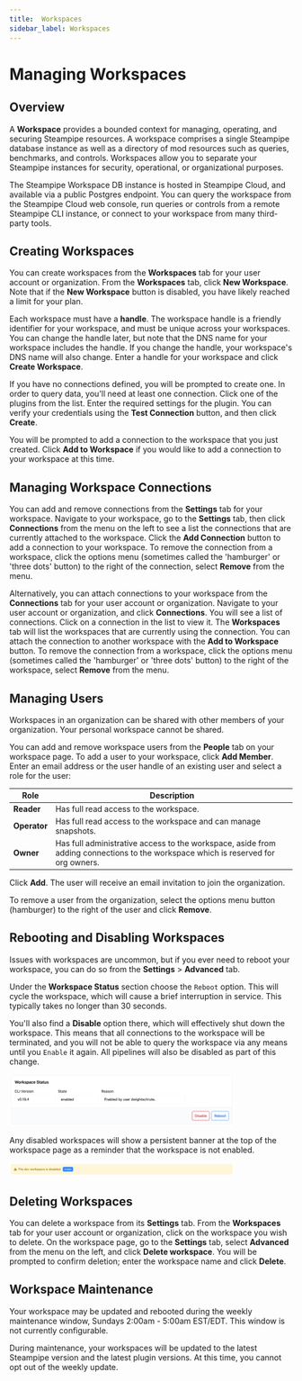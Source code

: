 ```yaml
---
title:  Workspaces
sidebar_label: Workspaces
---
```


# Managing Workspaces

## Overview
A **Workspace** provides a bounded context for managing, operating, and securing Steampipe resources.  A  workspace comprises a single Steampipe database instance as well as a directory of mod resources such as queries, benchmarks, and controls.  Workspaces allow you to separate your Steampipe instances for security, operational, or organizational purposes.  

The Steampipe Workspace DB instance is hosted in Steampipe Cloud, and available via a public Postgres endpoint.  You can query the workspace from the Steampipe Cloud web console, run queries or controls from a remote Steampipe CLI instance, or connect to your workspace from many third-party tools.


## Creating Workspaces
You can create workspaces from the **Workspaces** tab for your user account or organization.  From the **Workspaces** tab, click **New Workspace**.  Note that if the **New Workspace** button is disabled, you have likely reached a limit for your plan.  

Each workspace must have a **handle**.  The workspace handle is a friendly identifier for your workspace, and must be unique across your workspaces.  You can change the handle later, but note that the DNS name for your workspace includes the handle. If you change the handle, your workspace's DNS name will also change. Enter a handle for your workspace and click **Create Workspace**.

If you have no connections defined, you will be prompted to create one. In order to query data, you'll need at least one connection.  Click one of the plugins from the list.  Enter the required settings for the plugin.  You can verify your credentials using the **Test Connection** button, and then click **Create**. 

You will be prompted to add a connection to the workspace that you just created. Click **Add to Workspace** if you would like to add a connection to your workspace at this time.


## Managing Workspace Connections
You can add and remove connections from the **Settings** tab for your workspace.  Navigate to your workspace, go to the **Settings** tab, then click **Connections** from the menu on the left to see a list the connections that are currently attached to the workspace.  Click the **Add Connection** button to add a connection to your workspace.  To remove the connection from a workspace, click the options menu (sometimes called the 'hamburger' or 'three dots' button) to the right of the connection, select **Remove** from the menu.


Alternatively, you can attach connections to your workspace from the **Connections** tab for your user account or organization.  Navigate to your user account or organization, and click **Connections**.  You will see a list of connections.  Click on a connection in the list to view it.  The **Workspaces** tab will list the workspaces that are currently using the connection.  You can attach the connection to another workspace with the **Add to Workspace** button.  To remove the connection from a workspace, click the options menu (sometimes called the 'hamburger' or 'three dots' button) to the right of the workspace, select **Remove** from the menu.



## Managing Users
Workspaces in an organization can be shared with other members of your organization.  Your personal workspace cannot be shared.

You can add and remove workspace users from the **People** tab on your workspace page.  To add a user to your workspace, click **Add Member**.  Enter an email address or the user handle of an existing user and select a role for the user:

| Role | Description
|-|-
| **Reader**    | Has full read access to the workspace.
| **Operator**  | Has full read access to the workspace and can manage snapshots.
| **Owner**     | Has full administrative access to the workspace, aside from adding connections to the workspace which is reserved for org owners.


Click **Add**.  The user will receive an email invitation to join the organization.  

To remove a user from the organization, select the options menu button (hamburger) to the right of the user and click **Remove**.

## Rebooting and Disabling Workspaces

Issues with workspaces are uncommon, but if you ever need to reboot your workspace, you can do so from the **Settings** > **Advanced** tab.

Under the **Workspace Status** section choose the `Reboot` option. This will cycle the workspace, which will cause a brief interruption in service. This typically takes no longer than 30 seconds.

You'll also find a **Disable** option there, which will effectively shut down the workspace. This means that all connections to the workspace will be terminated, and you will not be able to query the workspace via any means until you `Enable` it again. All pipelines will also be disabled as part of this change.

<img src="/images/docs/cloud/cloud-workspace-state-management.png" width="400pt"/>
<br />

Any disabled workspaces will show a persistent banner at the top of the workspace page as a reminder that the workspace is not enabled.

<img src="/images/docs/cloud/cloud-workspace-disabled-banner.png" width="400pt"/>
<br />

## Deleting Workspaces

You can delete a workspace from its **Settings** tab.  From the **Workspaces** tab for your user account or organization, click on the workspace you wish to delete.  On the workspace page, go to the **Settings** tab, select **Advanced** from the menu on the left, and click **Delete workspace**.  You will be prompted to confirm deletion; enter the workspace name and click **Delete**.

## Workspace Maintenance

Your workspace may be updated and rebooted during the weekly maintenance window, Sundays 2:00am - 5:00am EST/EDT.  This window is not currently configurable.  

During maintenance, your workspaces will be updated to the latest Steampipe version and the latest plugin versions.  At this time, you cannot opt out of the weekly update.

